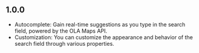 ## 1.0.0

- Autocomplete: Gain real-time suggestions as you type in the search field, powered by the OLA Maps API.
- Customization: You can customize the appearance and behavior of the search field through various properties.
